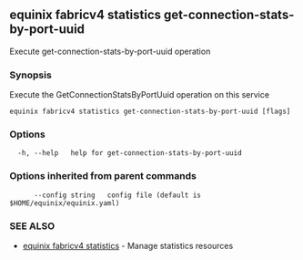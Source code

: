 ## equinix fabricv4 statistics get-connection-stats-by-port-uuid

Execute get-connection-stats-by-port-uuid operation

### Synopsis

Execute the GetConnectionStatsByPortUuid operation on this service

```
equinix fabricv4 statistics get-connection-stats-by-port-uuid [flags]
```

### Options

```
  -h, --help   help for get-connection-stats-by-port-uuid
```

### Options inherited from parent commands

```
      --config string   config file (default is $HOME/equinix/equinix.yaml)
```

### SEE ALSO

* [equinix fabricv4 statistics](equinix_fabricv4_statistics.md)	 - Manage statistics resources

